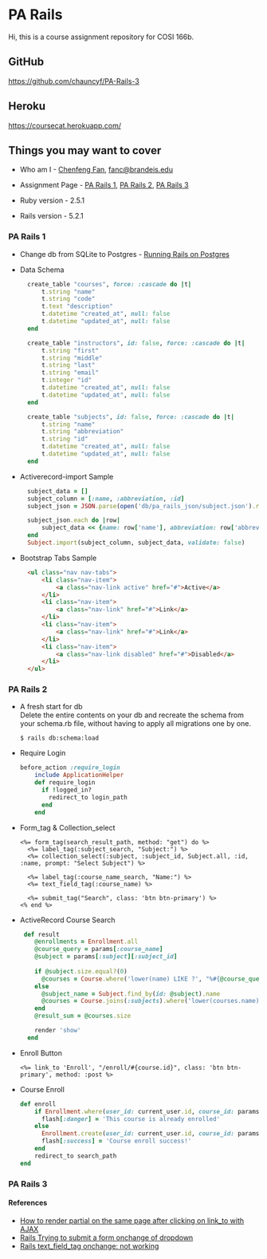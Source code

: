 # PA Rails
Hi, this is a course assignment repository for COSI 166b.

## GitHub
https://github.com/chauncyf/PA-Rails-3

## Heroku
 https://coursecat.herokuapp.com/

## Things you may want to cover

* Who am I - [Chenfeng Fan](https://github.com/chauncyf),  <fanc@brandeis.edu>

* Assignment Page - [PA Rails 1](http://cosi166b.s3-website-us-west-2.amazonaws.com/content/topics/pa/pa_rails_1.md/), [PA Rails 2](http://cosi166b.s3-website-us-west-2.amazonaws.com/content/topics/pa/pa_rails_2.md/), [PA Rails 3](http://cosi166b.s3-website-us-west-2.amazonaws.com/content/topics/pa/pa_rails_3.md/)

* Ruby version - 2.5.1 

* Rails version - 5.2.1

### PA Rails 1

* Change db from SQLite to Postgres - [Running Rails on Postgres](https://devcenter.heroku.com/articles/sqlite3#running-rails-on-postgres)

* Data Schema
  ```ruby
    create_table "courses", force: :cascade do |t|
        t.string "name"
        t.string "code"
        t.text "description"
        t.datetime "created_at", null: false
        t.datetime "updated_at", null: false
    end

    create_table "instructors", id: false, force: :cascade do |t|
        t.string "first"
        t.string "middle"
        t.string "last"
        t.string "email"
        t.integer "id"
        t.datetime "created_at", null: false
        t.datetime "updated_at", null: false
    end

    create_table "subjects", id: false, force: :cascade do |t|
        t.string "name"
        t.string "abbreviation"
        t.string "id"
        t.datetime "created_at", null: false
        t.datetime "updated_at", null: false
    end
  ```

* Activerecord-import Sample
  ``` ruby
    subject_data = []
    subject_column = [:name, :abbreviation, :id]
    subject_json = JSON.parse(open('db/pa_rails_json/subject.json').read)

    subject_json.each do |row|
        subject_data << {name: row['name'], abbreviation: row['abbreviation'], id: row['id']}
    end
    Subject.import(subject_column, subject_data, validate: false)
  ```

* Bootstrap Tabs Sample
  ``` html
    <ul class="nav nav-tabs">
        <li class="nav-item">
            <a class="nav-link active" href="#">Active</a>
        </li>
        <li class="nav-item">
            <a class="nav-link" href="#">Link</a>
        </li>
        <li class="nav-item">
            <a class="nav-link" href="#">Link</a>
        </li>
        <li class="nav-item">
            <a class="nav-link disabled" href="#">Disabled</a>
        </li>
    </ul>
  ```
  
### PA Rails 2

* A fresh start for db  
    Delete the entire contents on your db and recreate the schema from your schema.rb file, without having to apply all migrations one by one.
    ```
    $ rails db:schema:load
    ``` 
    
* Require Login
    ``` ruby
    before_action :require_login
        include ApplicationHelper
        def require_login
          if !logged_in?
            redirect_to login_path
          end
        end
    ```

* Form_tag & Collection_select 
    ``` erb
    <%= form_tag(search_result_path, method: "get") do %>
      <%= label_tag(:subject_search, "Subject:") %>
      <%= collection_select(:subject, :subject_id, Subject.all, :id, :name, prompt: "Select Subject") %>
    
      <%= label_tag(:course_name_search, "Name:") %>
      <%= text_field_tag(:course_name) %>
    
      <%= submit_tag("Search", class: 'btn btn-primary') %>
    <% end %>
    ```

* ActiveRecord Course Search
    ``` ruby
     def result
        @enrollments = Enrollment.all
        @course_query = params[:course_name]
        @subject = params[:subject][:subject_id]
        
        if @subject.size.equal?(0)
          @courses = Course.where('lower(name) LIKE ?', "%#{@course_query.downcase}%")
        else
          @subject_name = Subject.find_by(id: @subject).name
          @courses = Course.joins(:subjects).where('lower(courses.name) LIKE ? AND subjects.id = ?', "%#{@course_query.downcase}%", @subject)
        end
        @result_sum = @courses.size
    
        render 'show'
      end
    ```   
   
* Enroll Button
    ``` erb
    <%= link_to 'Enroll', "/enroll/#{course.id}", class: 'btn btn-primary', method: :post %>
    ```
 
* Course Enroll
    ``` ruby
    def enroll
        if Enrollment.where(user_id: current_user.id, course_id: params[:course_id]).size >= 1
          flash[:danger] = 'This course is already enrolled'
        else
          Enrollment.create(user_id: current_user.id, course_id: params[:course_id])
          flash[:success] = 'Course enroll success!'
        end
        redirect_to search_path
    end
    ```
    
### PA Rails 3

#### References
* [How to render partial on the same page after clicking on link_to with AJAX](https://stackoverflow.com/questions/35899433/how-to-render-partial-on-the-same-page-after-clicking-on-link-to-with-ajax)
* [Rails Trying to submit a form onchange of dropdown](https://stackoverflow.com/questions/6959481/rails-trying-to-submit-a-form-onchange-of-dropdown?answertab=active#tab-top)
* [Rails text_field_tag onchange: not working](https://stackoverflow.com/questions/22971453/rails-text-field-tag-onchange-not-working)